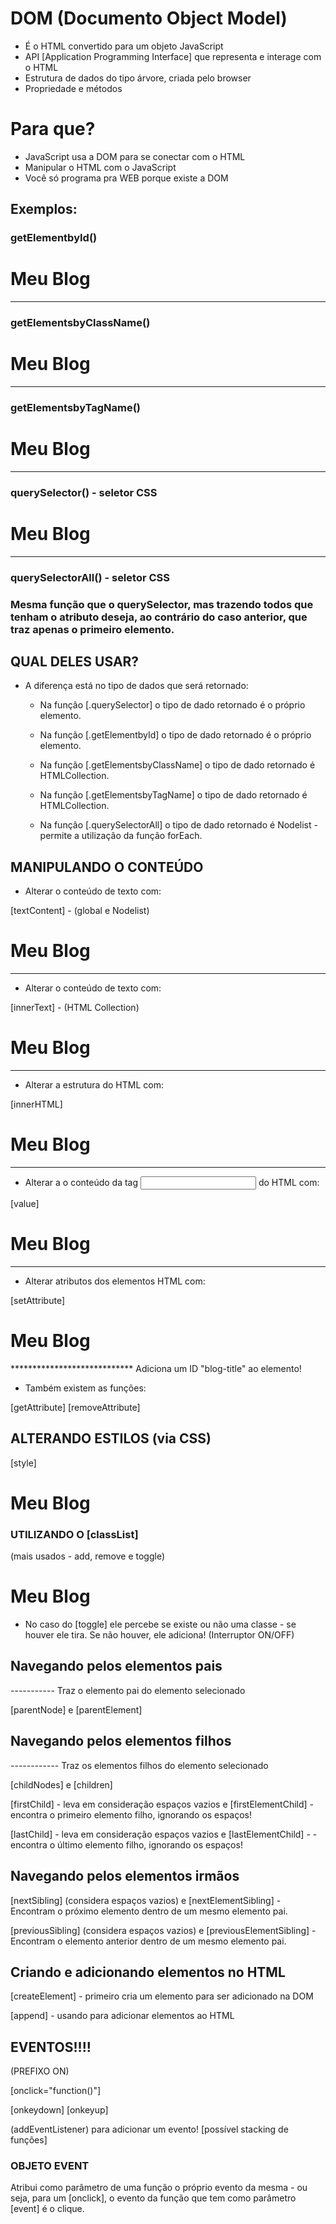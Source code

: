 # DOM (Documento Object Model)

*   É o HTML convertido para um objeto JavaScript
*   API [Application Programming Interface] que representa e interage com o HTML
*   Estrutura de dados do tipo árvore, criada pelo browser
*   Propriedade e métodos

# Para que?

*   JavaScript usa a DOM para se conectar com o HTML
*   Manipular o HTML com o JavaScript
*   Você só programa pra WEB porque existe a DOM

## Exemplos:

### getElementbyId()

<html>
    <body>
        <h1 id="blog-title">Meu Blog</h1>
    </body>
</hmtl>

<script>
    document.getElementbyId('blog-title')
</script>

----------------------------------------------------------------
### getElementsbyClassName()

<html>
    <body>
        <h1 class="title">Meu Blog</h1>
    </body>
</hmtl>

<script>
    document.getElementsbyClassName('title')
</script>

----------------------------------------------------------------
### getElementsbyTagName()

<html>
    <body>
        <h1>Meu Blog</h1>
    </body>
</hmtl>

<script>
    document.getElementsbyTagName('h1')
</script>

----------------------------------------------------------------
### querySelector() - seletor CSS

<html>
    <body>
        <h1 class="blog-title">Meu Blog</h1>
    </body>
</hmtl>

<script>
    document.querySelector('.blog-title')
</script>

----------------------------------------------------------------
### querySelectorAll() - seletor CSS

### Mesma função que o querySelector, mas trazendo todos que tenham o atributo deseja, ao contrário do caso anterior, que traz apenas o primeiro elemento.



## QUAL DELES USAR?

*   A diferença está no tipo de dados que será retornado:

       -    Na função [.querySelector] o tipo de dado retornado é o próprio elemento.

       -    Na função [.getElementbyId] o tipo de dado retornado é o próprio elemento.

       -    Na função [.getElementsbyClassName] o tipo de dado retornado é HTMLCollection.       

       -    Na função [.getElementsbyTagName] o tipo de dado retornado é HTMLCollection.

       -    Na função [.querySelectorAll] o tipo de dado retornado é Nodelist - permite a utilização da função forEach.


## MANIPULANDO O CONTEÚDO

-    Alterar o conteúdo de texto com:

[textContent] - (global e Nodelist)

<html>
    <body>
        <h1>Meu Blog</h1>
    </body>
</hmtl>

<script>
    const element = document.querySelector('h1')

    element.textContent = "Olá Devs!"
</script>

----------------------------------------------------------------
-    Alterar o conteúdo de texto com:

[innerText] - (HTML Collection)

<html>
    <body>
        <h1>Meu Blog</h1>
    </body>
</hmtl>

<script>
    const element = document.querySelector('h1')

    element.innerText = "Olá Devs!"
</script>

----------------------------------------------------------------
-    Alterar a estrutura do HTML com:

[innerHTML]

<html>
    <body>
        <h1>Meu Blog</h1>
    </body>
</hmtl>

<script>
    const element = document.querySelector('h1')

    element.innerHTML = "Olá Devs! <small>!!! </small>"
</script>

----------------------------------------------------------------
-    Alterar a o conteúdo da tag <input> do HTML com:

[value]

<html>
    <body>
        <h1>Meu Blog</h1>
    </body>
</hmtl>

<script>
    const element = document.querySelector('input')

    element.value = "Valor que eu quiser"
</script>

----------------------------------------------------------------
-    Alterar atributos dos elementos HTML com:

[setAttribute]

<html>
    <body>
        <h1>Meu Blog</h1>
    </body>
</hmtl>

<script>
    const element = document.querySelector('h1')

    element.setAttribute('id','blog-title')
</script>
**************************** Adiciona um ID "blog-title" ao elemento!

*   Também existem as funções:

[getAttribute]
[removeAttribute]


## ALTERANDO ESTILOS (via CSS)

[style]

<html>
    <body>
        <h1>Meu Blog</h1>
    </body>
</hmtl>

<script>
    const element = document.querySelector('body')

    element.style.backgroundColor = "#fff"
</script>

### UTILIZANDO O [classList]

(mais usados - add, remove e toggle)

<style>
    .active {
        color: red;
    }

</style>

<html>
    <body>
        <h1>Meu Blog</h1>
    </body>
</hmtl>

<script>
    const element = document.querySelector('body')

    element.classList.add('active')
    element.classList.remove('active')    
</script>

*   No caso do [toggle] ele percebe se existe ou não uma classe - se houver ele tira. Se não houver, ele adiciona! (Interruptor ON/OFF)

<script>
    const element = document.querySelector('body')

    element.classList.toggle('active')  
</script>



## Navegando pelos elementos pais

----------- Traz o elemento pai do elemento selecionado

[parentNode] e [parentElement]

<script>
    const body = document.querySelector('body')
    body.parentElement  //  [ou body.parentNode]
</script>

## Navegando pelos elementos filhos 

------------ Traz os elementos filhos do elemento selecionado

[childNodes] e [children]

<script>
    const body = document.querySelector('body')
    body.childNodes  // - que traz um Nodelist!  [ou body.children - que traz um HTML collection]
</script>

[firstChild] - leva em consideração espaços vazios e [firstElementChild] - encontra o primeiro elemento filho, ignorando os espaços!

[lastChild] - leva em consideração espaços vazios e [lastElementChild] - - encontra o último elemento filho, ignorando os espaços!


## Navegando pelos elementos irmãos


[nextSibling] (considera espaços vazios) e [nextElementSibling] - Encontram o próximo elemento dentro de um mesmo elemento pai.

[previousSibling] (considera espaços vazios) e [previousElementSibling] - Encontram o elemento anterior dentro de um mesmo elemento pai.



## Criando e adicionando elementos no HTML

[createElement] - primeiro cria um elemento para ser adicionado na DOM

[append] - usando para adicionar elementos ao HTML

<script>
    const div = document.createElement('div');
    div.innerText = "Olá Devs!"

    const body = document.querySelector('body');
    body.append(div);
</script>


## EVENTOS!!!!

(PREFIXO ON)

[onclick="function()"]

[onkeydown]
[onkeyup]


(addEventListener) para adicionar um evento! [possível stacking de funções]

### OBJETO EVENT

Atribui como parâmetro de uma função o próprio evento da mesma - ou seja, para um [onclick], o evento da função que tem como parâmetro [event] é o clique.




